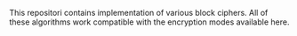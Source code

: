This repositori contains implementation of various block ciphers. All of these algorithms work compatible with the encryption modes available here.
